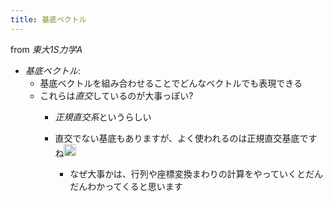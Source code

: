 ```yaml
---
title: 基底ベクトル
---
```


from *東大1S力学A*

* *基底ベクトル*:
  * 基底ベクトルを組み合わせることでどんなベクトルでも表現できる
  * これらは*直交*しているのが大事っぽい?
    * *正規直交系*というらしい
    * 直交でない基底もありますが、よく使われるのは正規直交基底ですね<img src='https://scrapbox.io/api/pages/blu3mo-public/takker/icon' alt='takker.icon' height="19.5"/>

      * なぜ大事かは、行列や座標変換まわりの計算をやっていくとだんだんわかってくると思います
